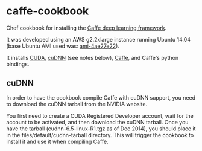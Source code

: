# caffe-cookbook

Chef cookbook for installing the [Caffe deep learning framework](http://caffe.berkeleyvision.org/).

It was developed using an AWS g2.2xlarge instance running Ubuntu 14.04 (base Ubuntu AMI used was: [ami-4ae27e22](http://thecloudmarket.com/image/ami-4ae27e22--ubuntu-images-hvm-ssd-ubuntu-trusty-14-04-amd64-server-20141125)).

It installs [CUDA](http://www.nvidia.com/object/cuda_home_new.html), [cuDNN](https://developer.nvidia.com/cuDNN) (see notes below), [Caffe](http://caffe.berkeleyvision.org/), and Caffe's python bindings.

## cuDNN

In order to have the cookbook compile Caffe with cuDNN support, you need to download the cuDNN tarball from the NVIDIA website.

You first need to create a CUDA Registered Developer account, wait for the account to be activated, and then download the cuDNN tarball.  Once you have the tarball (cudnn-6.5-linux-R1.tgz as of Dec 2014), you should place it in the files/default/cudnn-tarball directory.  This will trigger the cookbook to install it and use it when compiling Caffe.

